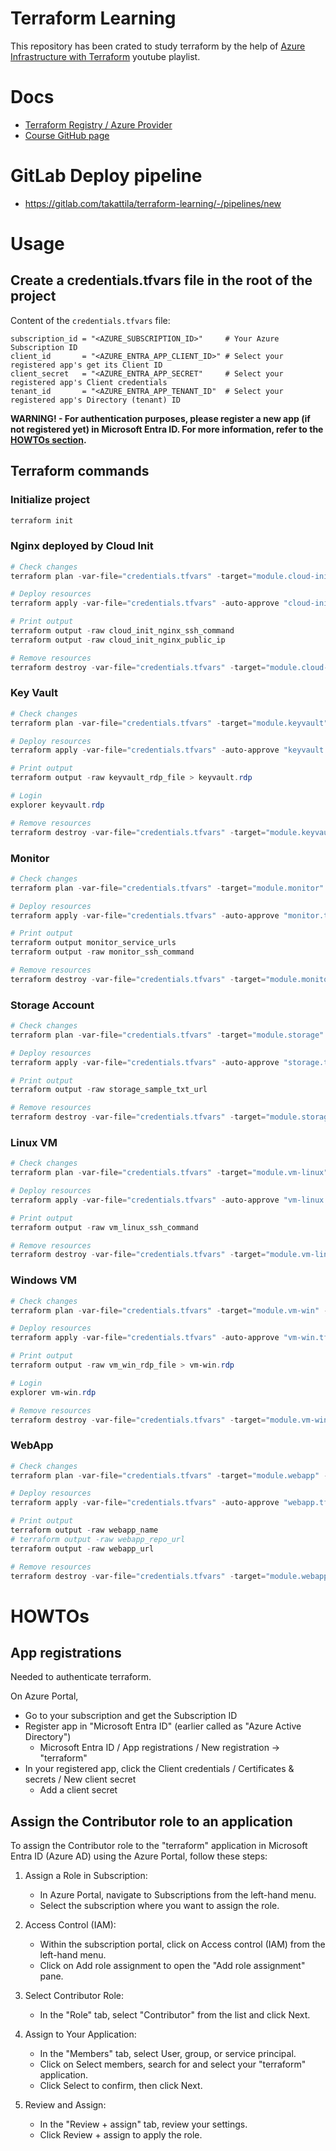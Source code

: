 # Terraform Learning

This repository has been crated to study terraform by the help of [Azure Infrastructure with Terraform](https://www.youtube.com/watch?v=lH3KT9RUEOA&list=PLLc2nQDXYMHowSZ4Lkq2jnZ0gsJL3ArAw) youtube playlist.

# Docs

- [Terraform Registry / Azure Provider](https://registry.terraform.io/providers/hashicorp/azurerm/latest/docs)
- [Course GitHub page](https://github.com/cloudxeus/terraform-azure)

# GitLab Deploy pipeline

- https://gitlab.com/takattila/terraform-learning/-/pipelines/new

# Usage

## Create a credentials.tfvars file in the root of the project

Content of the `credentials.tfvars` file:
```
subscription_id = "<AZURE_SUBSCRIPTION_ID>"     # Your Azure Subscription ID
client_id       = "<AZURE_ENTRA_APP_CLIENT_ID>" # Select your registered app's get its Client ID
client_secret   = "<AZURE_ENTRA_APP_SECRET"     # Select your registered app's Client credentials
tenant_id       = "<AZURE_ENTRA_APP_TENANT_ID"  # Select your registered app's Directory (tenant) ID
```

**WARNING! - For authentication purposes, please register a new app (if not registered yet) in Microsoft Entra ID. For more information, refer to the [HOWTOs section](#howtos).**

## Terraform commands

### Initialize project

```powershell
terraform init
```

### Nginx deployed by Cloud Init

```powershell
# Check changes
terraform plan -var-file="credentials.tfvars" -target="module.cloud-init-nginx" -out="cloud-init-nginx.tfplan"

# Deploy resources
terraform apply -var-file="credentials.tfvars" -auto-approve "cloud-init-nginx.tfplan"

# Print output
terraform output -raw cloud_init_nginx_ssh_command
terraform output -raw cloud_init_nginx_public_ip

# Remove resources
terraform destroy -var-file="credentials.tfvars" -target="module.cloud-init-nginx" -auto-approve
```

### Key Vault

```powershell
# Check changes
terraform plan -var-file="credentials.tfvars" -target="module.keyvault" -out="keyvault.tfplan"

# Deploy resources
terraform apply -var-file="credentials.tfvars" -auto-approve "keyvault.tfplan"

# Print output
terraform output -raw keyvault_rdp_file > keyvault.rdp

# Login
explorer keyvault.rdp

# Remove resources
terraform destroy -var-file="credentials.tfvars" -target="module.keyvault" -auto-approve
```

### Monitor

```powershell
# Check changes
terraform plan -var-file="credentials.tfvars" -target="module.monitor" -out="monitor.tfplan"

# Deploy resources
terraform apply -var-file="credentials.tfvars" -auto-approve "monitor.tfplan"

# Print output
terraform output monitor_service_urls
terraform output -raw monitor_ssh_command

# Remove resources
terraform destroy -var-file="credentials.tfvars" -target="module.monitor" -auto-approve
```

### Storage Account

```powershell
# Check changes
terraform plan -var-file="credentials.tfvars" -target="module.storage" -out="storage.tfplan"

# Deploy resources
terraform apply -var-file="credentials.tfvars" -auto-approve "storage.tfplan"

# Print output
terraform output -raw storage_sample_txt_url

# Remove resources
terraform destroy -var-file="credentials.tfvars" -target="module.storage" -auto-approve
```

### Linux VM

```powershell
# Check changes
terraform plan -var-file="credentials.tfvars" -target="module.vm-linux" -out="vm-linux.tfplan"

# Deploy resources
terraform apply -var-file="credentials.tfvars" -auto-approve "vm-linux.tfplan"

# Print output
terraform output -raw vm_linux_ssh_command

# Remove resources
terraform destroy -var-file="credentials.tfvars" -target="module.vm-linux" -auto-approve
```

### Windows VM

```powershell
# Check changes
terraform plan -var-file="credentials.tfvars" -target="module.vm-win" -out="vm-win.tfplan"

# Deploy resources
terraform apply -var-file="credentials.tfvars" -auto-approve "vm-win.tfplan"

# Print output
terraform output -raw vm_win_rdp_file > vm-win.rdp

# Login
explorer vm-win.rdp

# Remove resources
terraform destroy -var-file="credentials.tfvars" -target="module.vm-win" -auto-approve
```

### WebApp

```powershell
# Check changes
terraform plan -var-file="credentials.tfvars" -target="module.webapp" -out="webapp.tfplan"

# Deploy resources
terraform apply -var-file="credentials.tfvars" -auto-approve "webapp.tfplan"

# Print output
terraform output -raw webapp_name
# terraform output -raw webapp_repo_url
terraform output -raw webapp_url

# Remove resources
terraform destroy -var-file="credentials.tfvars" -target="module.webapp" -auto-approve
```

# HOWTOs

## App registrations

Needed to authenticate terraform.

On Azure Portal,
- Go to your subscription and get the Subscription ID
- Register app in "Microsoft Entra ID" (earlier called as "Azure Active Directory")
  - Microsoft Entra ID / App registrations / New registration -> "terraform"
- In your registered app, click the Client credentials / Certificates & secrets / New client secret
  - Add a client secret

## Assign the Contributor role to an application 

To assign the Contributor role to the "terraform" application in Microsoft Entra ID (Azure AD) using the Azure Portal, follow these steps:

1. Assign a Role in Subscription:
   - In Azure Portal, navigate to Subscriptions from the left-hand menu.
   - Select the subscription where you want to assign the role.

2. Access Control (IAM):
   - Within the subscription portal, click on Access control (IAM) from the left-hand menu.
   - Click on Add role assignment to open the "Add role assignment" pane.

3. Select Contributor Role:
   - In the "Role" tab, select "Contributor" from the list and click Next.   

4. Assign to Your Application:
   - In the "Members" tab, select User, group, or service principal.
   - Click on Select members, search for and select your "terraform" application.
   - Click Select to confirm, then click Next.

5. Review and Assign:
   - In the "Review + assign" tab, review your settings.
   - Click Review + assign to apply the role.